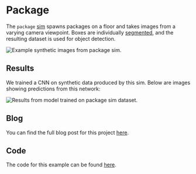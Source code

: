 # Package

The `package` [sim](https://zumolabs.github.io/zpy/zpy/tutorials/what_is_a_sim/) spawns packages on a floor and takes images from a varying camera viewpoint. Boxes are individually [segmented](https://zumolabs.github.io/zpy/zpy/tutorials/segmentation/), and the resulting dataset is used for object detection.

![Example synthetic images from package sim.](https://github.com/ZumoLabs/zpy/raw/main/docs/assets/package_sim_boxes.png)

## Results

We trained a CNN on synthetic data produced by this sim. Below are images showing predictions from this network:

![Results from model trained on package sim dataset.](https://github.com/ZumoLabs/zpy/raw/main/docs/assets/package_sim_results.png)

## Blog

You can find the full blog post for this project [here](https://www.zumolabs.ai/post/synthetic-data-package-detection).

## Code

The code for this example can be found [here](https://github.com/ZumoLabs/zpy/tree/main/examples/package).